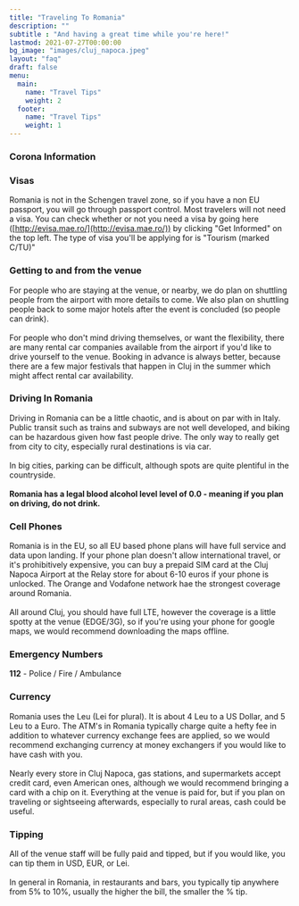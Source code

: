 ```yaml
---
title: "Traveling To Romania"
description: ""
subtitle : "And having a great time while you're here!"
lastmod: 2021-07-27T00:00:00
bg_image: "images/cluj_napoca.jpeg"
layout: "faq"
draft: false
menu:
  main:
    name: "Travel Tips"
    weight: 2
  footer:
    name: "Travel Tips"
    weight: 1
---
```


### Corona Information


### Visas

Romania is not in the Schengen travel zone, so if you have a non EU passport, you will go through passport control. Most 
travelers will not need a visa. You can check whether or not you need a visa by going here
([http://evisa.mae.ro/](http://evisa.mae.ro/)) by clicking "Get Informed" on the top left. The type of visa 
you'll be applying for is "Tourism (marked C/TU)"

### Getting to and from the venue

For people who are staying at the venue, or nearby, we do plan on shuttling people from the airport with more details to come.
We also plan on shuttling people back to some major hotels after the event is concluded (so people can drink). 
<br><br>
For people who don't mind driving themselves, or want the flexibility, there are many rental car companies available 
from the airport if you'd like to drive yourself to the venue. Booking in advance is always better, because there are a few 
major festivals that happen in Cluj in the summer which might affect rental car availability. 

### Driving In Romania

Driving in Romania can be a little chaotic, and is about on par with in Italy. Public transit such as trains and subways 
are not well developed, and biking can be hazardous given how fast people drive. The only way to really get from city to city, 
especially rural destinations is via car. 
<br><br>
In big cities, parking can be difficult, although spots are quite plentiful in the countryside.  
<br>
<b>Romania has a legal blood alcohol level level of 0.0 - meaning if you plan on driving, do not drink.</b>

### Cell Phones

Romania is in the EU, so all EU based phone plans will have full service and data upon landing. If your phone plan doesn't allow 
international travel, or it's prohibitively expensive, you can buy a prepaid SIM card at the Cluj Napoca Airport at the Relay
store for about 6-10 euros if your phone is unlocked. The Orange and Vodafone network hae the strongest coverage around Romania.
<br><br>
All around Cluj, you should have full LTE, however the coverage is a little spotty at the venue (EDGE/3G), so if you're 
using your phone for google maps, we would recommend downloading the maps offline.  

### Emergency Numbers

<b>112</b> - Police / Fire / Ambulance


### Currency

Romania uses the Leu (Lei for plural). It is about 4 Leu to a US Dollar, and 5 Leu to a Euro.
The ATM's in Romania typically charge quite a hefty fee in addition to whatever currency exchange fees are applied, so we 
would recommend exchanging currency at money exchangers if you would like to have cash with you.<br><br>
Nearly every store in Cluj Napoca, gas stations, and supermarkets accept credit card, even American ones, although we would
recommend bringing a card with a chip on it. Everything at the venue is paid for, but if you plan on traveling or sightseeing afterwards, 
especially to rural areas, cash could be useful.  

### Tipping

All of the venue staff will be fully paid and tipped, but if you would like, you can tip them in USD, EUR, or Lei.<br><br>In general in Romania, 
in restaurants and bars, you typically tip anywhere from 5% to 10%, usually the higher the bill, the smaller the % tip. 